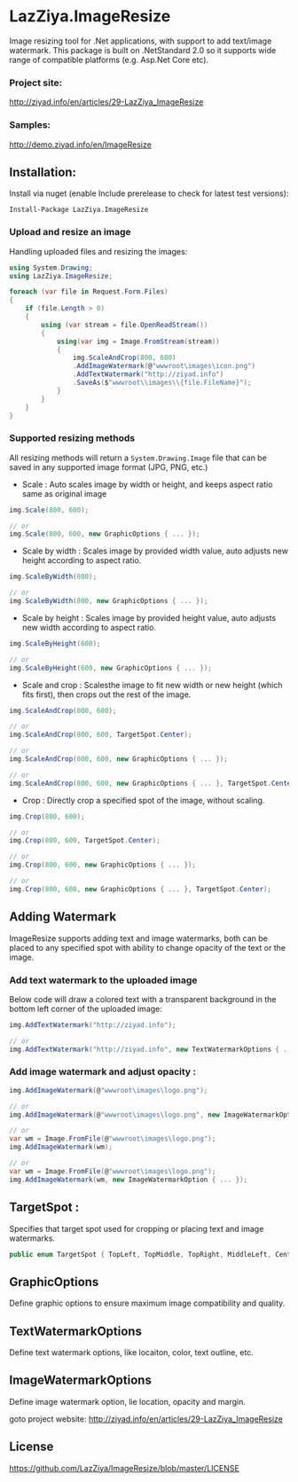 # LazZiya.ImageResize
Image resizing tool for .Net applications, with support to add text/image watermark.
This package is built on .NetStandard 2.0 so it supports wide range of compatible platforms (e.g. Asp.Net Core etc).

### Project site:
http://ziyad.info/en/articles/29-LazZiya_ImageResize

### Samples:
http://demo.ziyad.info/en/ImageResize

## Installation:

Install via nuget (enable Include prerelease to check for latest test versions):

````
Install-Package LazZiya.ImageResize
````

### Upload and resize an image
Handling uploaded files and resizing the images:

````cs
using System.Drawing;
using LazZiya.ImageResize;

foreach (var file in Request.Form.Files)
{
    if (file.Length > 0)
    {        
        using (var stream = file.OpenReadStream())
        {
            using(var img = Image.FromStream(stream))
            {
                img.ScaleAndCrop(800, 600)
                .AddImageWatermark(@"wwwroot\images\icon.png")
                .AddTextWatermark("http://ziyad.info")
                .SaveAs($"wwwroot\\images\\{file.FileName}");
            }
        }
    }
}
````

### Supported resizing methods
All resizing methods will return a `System.Drawing.Image` file that can be saved in any supported image format (JPG, PNG, etc.)

- Scale :
Auto scales image by width or height, and keeps aspect ratio same as original image
````cs 
img.Scale(800, 600);

// or 
img.Scale(800, 600, new GraphicOptions { ... });
````

- Scale by width :
Scales image by provided width value, auto adjusts new height according to aspect ratio.
````cs
img.ScaleByWidth(800);

// or 
img.ScaleByWidth(800, new GraphicOptions { ... });
````

- Scale by height :
Scales image by provided height value, auto adjusts new width according to aspect ratio.
````cs
img.ScaleByHeight(600);

// or 
img.ScaleByHeight(600, new GraphicOptions { ... });
````

- Scale and crop :
Scalesthe image to fit new width or new height (which fits first), then crops out the rest of the image.
````cs
img.ScaleAndCrop(800, 600);

// or
img.ScaleAndCrop(800, 600, TargetSpot.Center);

// or
img.ScaleAndCrop(800, 600, new GraphicOptions { ... });

// or
img.ScaleAndCrop(800, 600, new GraphicOptions { ... }, TargetSpot.Center);
````

- Crop :
Directly crop a specified spot of the image, without scaling.
````cs 
img.Crop(800, 600);

// or
img.Crop(800, 600, TargetSpot.Center);

// or
img.Crop(800, 600, new GraphicOptions { ... });

// or
img.Crop(800, 600, new GraphicOptions { ... }, TargetSpot.Center);
````

## Adding Watermark
ImageResize supports adding text and image watermarks, both can be placed to any specified spot with ability to change opacity of the text or the image.

### Add text watermark to the uploaded image
Below code will draw a colored text with a transparent background in the bottom left corner of the uploaded image:

````cs
img.AddTextWatermark("http://ziyad.info");

// or
img.AddTextWatermark("http://ziyad.info", new TextWatermarkOptions { ... });
````

### Add image watermark and adjust opacity :
````cs
img.AddImageWatermark(@"wwwroot\images\logo.png");

// or
img.AddImageWatermark(@"wwwroot\images\logo.png", new ImageWatermarkOption { ... });

// or
var wm = Image.FromFile(@"wwwroot\images\logo.png");
img.AddImageWatermark(wm);

// or
var wm = Image.FromFile(@"wwwroot\images\logo.png");
img.AddImageWatermark(wm, new ImageWatermarkOption { ... });
````

## TargetSpot :
Specifies that target spot used for cropping or placing text and image watermarks.
````cs
public enum TargetSpot { TopLeft, TopMiddle, TopRight, MiddleLeft, Center, MiddleRight, BottomLeft, BottomMiddle, BottomRight }
````

## GraphicOptions
Define graphic options to ensure maximum image compatibility and quality.

## TextWatermarkOptions
Define text watermark options, like locaiton, color, text outline, etc.

## ImageWatermarkOptions
Define image watermark option, lie location, opacity and margin.


goto project website: http://ziyad.info/en/articles/29-LazZiya_ImageResize

## License
https://github.com/LazZiya/ImageResize/blob/master/LICENSE
